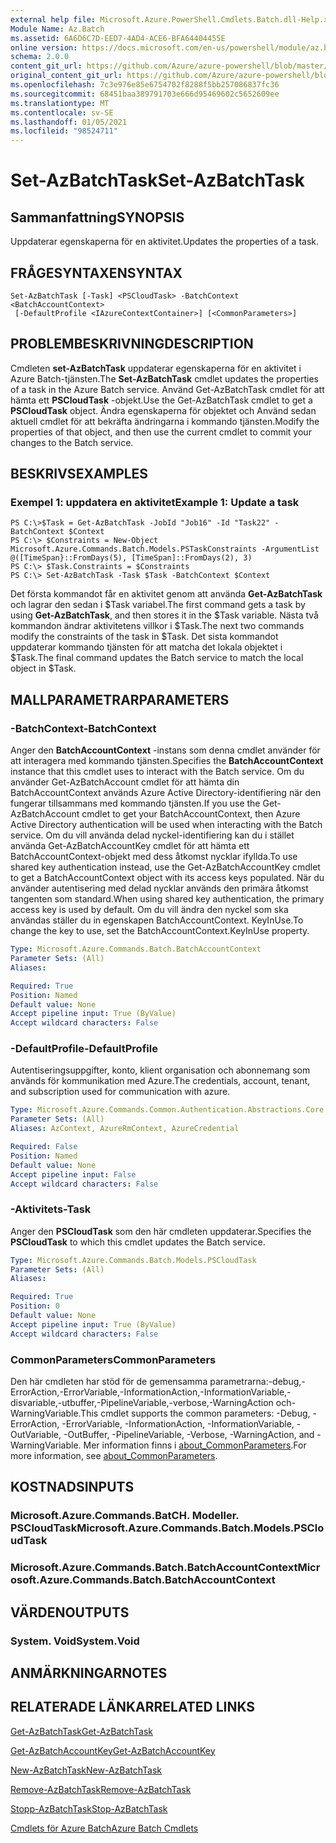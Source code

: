 ```yaml
---
external help file: Microsoft.Azure.PowerShell.Cmdlets.Batch.dll-Help.xml
Module Name: Az.Batch
ms.assetid: 6A6D6C7D-EED7-4AD4-ACE6-BFA64404455E
online version: https://docs.microsoft.com/en-us/powershell/module/az.batch/set-azbatchtask
schema: 2.0.0
content_git_url: https://github.com/Azure/azure-powershell/blob/master/src/Batch/Batch/help/Set-AzBatchTask.md
original_content_git_url: https://github.com/Azure/azure-powershell/blob/master/src/Batch/Batch/help/Set-AzBatchTask.md
ms.openlocfilehash: 7c3e976e85e6754702f8288f5bb257086837fc36
ms.sourcegitcommit: 68451baa389791703e666d95469602c5652609ee
ms.translationtype: MT
ms.contentlocale: sv-SE
ms.lasthandoff: 01/05/2021
ms.locfileid: "98524711"
---
```

# <span data-ttu-id="2796f-101">Set-AzBatchTask</span><span class="sxs-lookup"><span data-stu-id="2796f-101">Set-AzBatchTask</span></span>

## <span data-ttu-id="2796f-102">Sammanfattning</span><span class="sxs-lookup"><span data-stu-id="2796f-102">SYNOPSIS</span></span>
<span data-ttu-id="2796f-103">Uppdaterar egenskaperna för en aktivitet.</span><span class="sxs-lookup"><span data-stu-id="2796f-103">Updates the properties of a task.</span></span>

## <span data-ttu-id="2796f-104">FRÅGESYNTAXEN</span><span class="sxs-lookup"><span data-stu-id="2796f-104">SYNTAX</span></span>

```
Set-AzBatchTask [-Task] <PSCloudTask> -BatchContext <BatchAccountContext>
 [-DefaultProfile <IAzureContextContainer>] [<CommonParameters>]
```

## <span data-ttu-id="2796f-105">PROBLEMBESKRIVNING</span><span class="sxs-lookup"><span data-stu-id="2796f-105">DESCRIPTION</span></span>
<span data-ttu-id="2796f-106">Cmdleten **set-AzBatchTask** uppdaterar egenskaperna för en aktivitet i Azure Batch-tjänsten.</span><span class="sxs-lookup"><span data-stu-id="2796f-106">The **Set-AzBatchTask** cmdlet updates the properties of a task in the Azure Batch service.</span></span>
<span data-ttu-id="2796f-107">Använd Get-AzBatchTask cmdlet för att hämta ett **PSCloudTask** -objekt.</span><span class="sxs-lookup"><span data-stu-id="2796f-107">Use the Get-AzBatchTask cmdlet to get a **PSCloudTask** object.</span></span>
<span data-ttu-id="2796f-108">Ändra egenskaperna för objektet och Använd sedan aktuell cmdlet för att bekräfta ändringarna i kommando tjänsten.</span><span class="sxs-lookup"><span data-stu-id="2796f-108">Modify the properties of that object, and then use the current cmdlet to commit your changes to the Batch service.</span></span>

## <span data-ttu-id="2796f-109">BESKRIVS</span><span class="sxs-lookup"><span data-stu-id="2796f-109">EXAMPLES</span></span>

### <span data-ttu-id="2796f-110">Exempel 1: uppdatera en aktivitet</span><span class="sxs-lookup"><span data-stu-id="2796f-110">Example 1: Update a task</span></span>
```
PS C:\>$Task = Get-AzBatchTask -JobId "Job16" -Id "Task22" -BatchContext $Context
PS C:\> $Constraints = New-Object Microsoft.Azure.Commands.Batch.Models.PSTaskConstraints -ArgumentList @([TimeSpan}::FromDays(5), [TimeSpan]::FromDays(2), 3)
PS C:\> $Task.Constraints = $Constraints
PS C:\> Set-AzBatchTask -Task $Task -BatchContext $Context
```

<span data-ttu-id="2796f-111">Det första kommandot får en aktivitet genom att använda **Get-AzBatchTask** och lagrar den sedan i $Task variabel.</span><span class="sxs-lookup"><span data-stu-id="2796f-111">The first command gets a task by using **Get-AzBatchTask**, and then stores it in the $Task variable.</span></span>
<span data-ttu-id="2796f-112">Nästa två kommandon ändrar aktivitetens villkor i $Task.</span><span class="sxs-lookup"><span data-stu-id="2796f-112">The next two commands modify the constraints of the task in $Task.</span></span>
<span data-ttu-id="2796f-113">Det sista kommandot uppdaterar kommando tjänsten för att matcha det lokala objektet i $Task.</span><span class="sxs-lookup"><span data-stu-id="2796f-113">The final command updates the Batch service to match the local object in $Task.</span></span>

## <span data-ttu-id="2796f-114">MALLPARAMETRAR</span><span class="sxs-lookup"><span data-stu-id="2796f-114">PARAMETERS</span></span>

### <span data-ttu-id="2796f-115">-BatchContext</span><span class="sxs-lookup"><span data-stu-id="2796f-115">-BatchContext</span></span>
<span data-ttu-id="2796f-116">Anger den **BatchAccountContext** -instans som denna cmdlet använder för att interagera med kommando tjänsten.</span><span class="sxs-lookup"><span data-stu-id="2796f-116">Specifies the **BatchAccountContext** instance that this cmdlet uses to interact with the Batch service.</span></span>
<span data-ttu-id="2796f-117">Om du använder Get-AzBatchAccount cmdlet för att hämta din BatchAccountContext används Azure Active Directory-identifiering när den fungerar tillsammans med kommando tjänsten.</span><span class="sxs-lookup"><span data-stu-id="2796f-117">If you use the Get-AzBatchAccount cmdlet to get your BatchAccountContext, then Azure Active Directory authentication will be used when interacting with the Batch service.</span></span> <span data-ttu-id="2796f-118">Om du vill använda delad nyckel-identifiering kan du i stället använda Get-AzBatchAccountKey cmdlet för att hämta ett BatchAccountContext-objekt med dess åtkomst nycklar ifyllda.</span><span class="sxs-lookup"><span data-stu-id="2796f-118">To use shared key authentication instead, use the Get-AzBatchAccountKey cmdlet to get a BatchAccountContext object with its access keys populated.</span></span> <span data-ttu-id="2796f-119">När du använder autentisering med delad nycklar används den primära åtkomst tangenten som standard.</span><span class="sxs-lookup"><span data-stu-id="2796f-119">When using shared key authentication, the primary access key is used by default.</span></span> <span data-ttu-id="2796f-120">Om du vill ändra den nyckel som ska användas ställer du in egenskapen BatchAccountContext. KeyInUse.</span><span class="sxs-lookup"><span data-stu-id="2796f-120">To change the key to use, set the BatchAccountContext.KeyInUse property.</span></span>

```yaml
Type: Microsoft.Azure.Commands.Batch.BatchAccountContext
Parameter Sets: (All)
Aliases:

Required: True
Position: Named
Default value: None
Accept pipeline input: True (ByValue)
Accept wildcard characters: False
```

### <span data-ttu-id="2796f-121">-DefaultProfile</span><span class="sxs-lookup"><span data-stu-id="2796f-121">-DefaultProfile</span></span>
<span data-ttu-id="2796f-122">Autentiseringsuppgifter, konto, klient organisation och abonnemang som används för kommunikation med Azure.</span><span class="sxs-lookup"><span data-stu-id="2796f-122">The credentials, account, tenant, and subscription used for communication with azure.</span></span>

```yaml
Type: Microsoft.Azure.Commands.Common.Authentication.Abstractions.Core.IAzureContextContainer
Parameter Sets: (All)
Aliases: AzContext, AzureRmContext, AzureCredential

Required: False
Position: Named
Default value: None
Accept pipeline input: False
Accept wildcard characters: False
```

### <span data-ttu-id="2796f-123">-Aktivitets</span><span class="sxs-lookup"><span data-stu-id="2796f-123">-Task</span></span>
<span data-ttu-id="2796f-124">Anger den **PSCloudTask** som den här cmdleten uppdaterar.</span><span class="sxs-lookup"><span data-stu-id="2796f-124">Specifies the **PSCloudTask** to which this cmdlet updates the Batch service.</span></span>

```yaml
Type: Microsoft.Azure.Commands.Batch.Models.PSCloudTask
Parameter Sets: (All)
Aliases:

Required: True
Position: 0
Default value: None
Accept pipeline input: True (ByValue)
Accept wildcard characters: False
```

### <span data-ttu-id="2796f-125">CommonParameters</span><span class="sxs-lookup"><span data-stu-id="2796f-125">CommonParameters</span></span>
<span data-ttu-id="2796f-126">Den här cmdleten har stöd för de gemensamma parametrarna:-debug,-ErrorAction,-ErrorVariable,-InformationAction,-InformationVariable,-disvariable,-utbuffer,-PipelineVariable,-verbose,-WarningAction och-WarningVariable.</span><span class="sxs-lookup"><span data-stu-id="2796f-126">This cmdlet supports the common parameters: -Debug, -ErrorAction, -ErrorVariable, -InformationAction, -InformationVariable, -OutVariable, -OutBuffer, -PipelineVariable, -Verbose, -WarningAction, and -WarningVariable.</span></span> <span data-ttu-id="2796f-127">Mer information finns i [about_CommonParameters](http://go.microsoft.com/fwlink/?LinkID=113216).</span><span class="sxs-lookup"><span data-stu-id="2796f-127">For more information, see [about_CommonParameters](http://go.microsoft.com/fwlink/?LinkID=113216).</span></span>

## <span data-ttu-id="2796f-128">KOSTNADS</span><span class="sxs-lookup"><span data-stu-id="2796f-128">INPUTS</span></span>

### <span data-ttu-id="2796f-129">Microsoft.Azure.Commands.BatCH. Modeller. PSCloudTask</span><span class="sxs-lookup"><span data-stu-id="2796f-129">Microsoft.Azure.Commands.Batch.Models.PSCloudTask</span></span>

### <span data-ttu-id="2796f-130">Microsoft.Azure.Commands.Batch.BatchAccountContext</span><span class="sxs-lookup"><span data-stu-id="2796f-130">Microsoft.Azure.Commands.Batch.BatchAccountContext</span></span>

## <span data-ttu-id="2796f-131">VÄRDEN</span><span class="sxs-lookup"><span data-stu-id="2796f-131">OUTPUTS</span></span>

### <span data-ttu-id="2796f-132">System. Void</span><span class="sxs-lookup"><span data-stu-id="2796f-132">System.Void</span></span>

## <span data-ttu-id="2796f-133">ANMÄRKNINGAR</span><span class="sxs-lookup"><span data-stu-id="2796f-133">NOTES</span></span>

## <span data-ttu-id="2796f-134">RELATERADE LÄNKAR</span><span class="sxs-lookup"><span data-stu-id="2796f-134">RELATED LINKS</span></span>

[<span data-ttu-id="2796f-135">Get-AzBatchTask</span><span class="sxs-lookup"><span data-stu-id="2796f-135">Get-AzBatchTask</span></span>](./Get-AzBatchTask.md)

[<span data-ttu-id="2796f-136">Get-AzBatchAccountKey</span><span class="sxs-lookup"><span data-stu-id="2796f-136">Get-AzBatchAccountKey</span></span>](./Get-AzBatchAccountKey.md)

[<span data-ttu-id="2796f-137">New-AzBatchTask</span><span class="sxs-lookup"><span data-stu-id="2796f-137">New-AzBatchTask</span></span>](./New-AzBatchTask.md)

[<span data-ttu-id="2796f-138">Remove-AzBatchTask</span><span class="sxs-lookup"><span data-stu-id="2796f-138">Remove-AzBatchTask</span></span>](./Remove-AzBatchTask.md)

[<span data-ttu-id="2796f-139">Stopp-AzBatchTask</span><span class="sxs-lookup"><span data-stu-id="2796f-139">Stop-AzBatchTask</span></span>](./Stop-AzBatchTask.md)

[<span data-ttu-id="2796f-140">Cmdlets för Azure Batch</span><span class="sxs-lookup"><span data-stu-id="2796f-140">Azure Batch Cmdlets</span></span>](/powershell/module/Az.Batch/)
